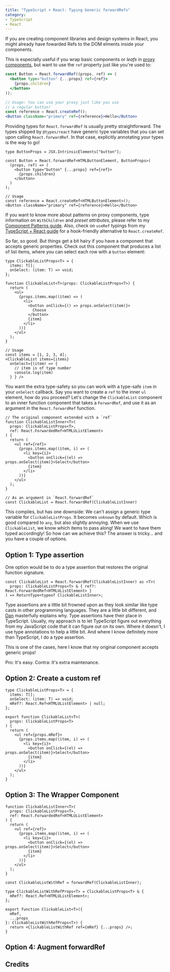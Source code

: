 ```yaml
---
title: "TypeScript + React: Typing Generic forwardRefs"
category:
- TypeScript
- React
---
```


If you are creating component libraries and design systems in React, you might already have fowarded Refs to the DOM elments inside your components.

This is especially useful if you wrap basic components or *leafs* in [proxy components](https://fettblog.eu/typescript-react-component-patterns/#preset-attributes), but want to use the `ref` property just like you're used to:

```jsx
const Button = React.forwardRef((props, ref) => (
  <button type="button" {...props} ref={ref}>
    {props.children}
  </button>
));

// Usage: You can use your proxy just like you use
// a regular button!
const reference = React.createRef();
<Button className="primary" ref={reference}>Hello</Button>
```

Providing types for `React.forwardRef` is usually pretty straightforward. The types shipped by `@types/react` have generic type variables that you can set upon calling `React.forwardRef`. In that case, explicitly annotating your types is the way to go!

```tsx
type ButtonProps = JSX.IntrinsicElements["button"];

const Button = React.forwardRef<HTMLButtonElement, ButtonProps>(
  (props, ref) => (
    <button type="button" {...props} ref={ref}>
      {props.children}
    </button>
  )
);

// Usage
const reference = React.createRef<HTMLButtonElement>();
<Button className="primary" ref={reference}>Hello</Button>
```

If you want to know more about patterns on proxy components, type information on `WithChildren` and *preset attributes*, please refer to my [Component Patterns guide](/typescript-react-component-patterns/). Also, check on `useRef` typings from my [TypeScript + React guide](/typescript-react/) for a hook-friendly alternative to `React.createRef`.


So far, so good. But things get a bit hairy if you have a component that accepts generic properties. Check out this component that produces a list of list items, where you can select each row with a `button` element:

```tsx
type ClickableListProps<T> = {
  items: T[];
  onSelect: (item: T) => void;
};

function ClickableList<T>(props: ClickableListProps<T>) {
  return (
    <ul>
      {props.items.map((item) => (
        <li>
          <button onClick={() => props.onSelect(item)}>
            Choose
          </button>
          {item}
        </li>
      ))}
    </ul>
  );
}

// Usage
const items = [1, 2, 3, 4];
<ClickableList items={items} 
  onSelect={(item) => {
    // item is of type number
    console.log(item)
  } } />
```

You want the extra type-safety so you can work with a type-safe `item` in your `onSelect` callback. Say you want to create a `ref` to the inner `ul` element, how do you proceed? Let's change the `ClickableList` component to an inner function component that takes a `ForwardRef`, and use it as an argument in the `React.forwardRef` function.

```tsx
// The original component extended with a `ref`
function ClickableListInner<T>(
  props: ClickableListProps<T>,
  ref: React.ForwardedRef<HTMLUListElement>
) {
  return (
    <ul ref={ref}>
      {props.items.map((item, i) => (
        <li key={i}>
          <button onClick={(el) => props.onSelect(item)}>Select</button>
          {item}
        </li>
      ))}
    </ul>
  );
}

// As an argument in `React.forwardRef`
const ClickableList = React.forwardRef(ClickableListInner)
```

This compiles, but has one downside: We can't assign a generic type variable for `ClickableListProps`. It becomes `unknown` by default. Which is good compared to `any`, but also slightly annoying. When we use `ClickableList`, we know which items to pass along! We want to have them typed accordingly! So how can we achieve this? The answer is tricky... and you have a couple of options.

## Option 1: Type assertion

One option would be to do a type assertion that restores the original function signature. 

```tsx
const ClickableList = React.forwardRef(ClickableListInner) as <T>(
  props: ClickableListProps<T> & { ref?: React.ForwardedRef<HTMLUListElement> }
) => ReturnType<typeof ClickableListInner>;
```

Type assertions are a little bit frowned upon as they look similar like type casts in other programming languages. They are a little bit different, and [Dan](https://effectivetypescript.com/2021/02/03/pet-peeves/) masterfully explains why. Type assertions have their place in TypeScript. Usually, my approach is to let TypeScript figure out everything from my JavaScript code that it can figure out on its own. Where it doesn't, I use type annotations to help a little bit. And where I know definitely more than TypeScript, I do a type assertion. 

This is one of the cases, here I know that my original component accepts generic props! 

Pro: It's easy. Contra: It's extra maintenance.

## Option 2: Create a custom ref

```tsx
type ClickableListProps<T> = {
  items: T[];
  onSelect: (item: T) => void;
  mRef?: React.Ref<HTMLUListElement> | null;
};

export function ClickableList<T>(
  props: ClickableListProps<T>
) {
  return (
    <ul ref={props.mRef}>
      {props.items.map((item, i) => (
        <li key={i}>
          <button onClick={(el) => props.onSelect(item)}>Select</button>
          {item}
        </li>
      ))}
    </ul>
  );
}
```


## Option 3: The Wrapper Component

```tsx
function ClickableListInner<T>(
  props: ClickableListProps<T>,
  ref: React.ForwardedRef<HTMLUListElement>
) {
  return (
    <ul ref={ref}>
      {props.items.map((item, i) => (
        <li key={i}>
          <button onClick={(el) => props.onSelect(item)}>Select</button>
          {item}
        </li>
      ))}
    </ul>
  );
}

const ClickableListWithRef = forwardRef(ClickableListInner);

type ClickableListWithRefProps<T> = ClickableListProps<T> & {
  mRef?: React.Ref<HTMLUListElement>;
};

export function ClickableList<T>({
  mRef,
  ...props
}: ClickableListWithRefProps<T>) {
  return <ClickableListWithRef ref={mRef} {...props} />;
}
```


## Option 4: Augment forwardRef



## Credits

